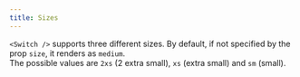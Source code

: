 ```yaml
---
title: Sizes
---
```


`<Switch />` supports three different sizes. By default, if not specified by the prop `size`, it renders as `medium`.
<br/>
The possible values are `2xs` (2 extra small), `xs` (extra small) and `sm` (small).
